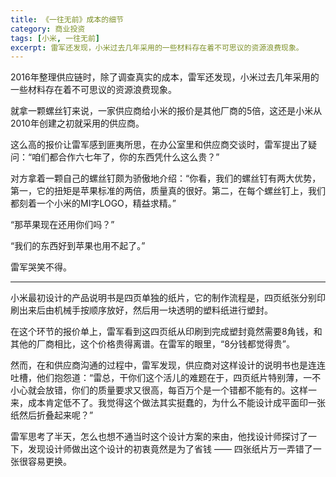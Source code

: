 ```yaml
---
title: 《一往无前》成本的细节
category: 商业投资
tags: [小米, 一往无前]
excerpt: 雷军还发现，小米过去几年采用的一些材料存在着不可思议的资源浪费现象。
---
```

2016年整理供应链时，除了调查真实的成本，雷军还发现，小米过去几年采用的一些材料存在着不可思议的资源浪费现象。

就拿一颗螺丝钉来说，一家供应商给小米的报价是其他厂商的5倍，这还是小米从2010年创建之初就采用的供应商。

这么高的报价让雷军感到匪夷所思，在办公室里和供应商交谈时，雷军提出了疑问：“咱们都合作六七年了，你的东西凭什么这么贵？”

对方拿着一颗自己的螺丝钉颇为骄傲地介绍：“你看，我们的螺丝钉有两大优势，第一，它的扭矩是苹果标准的两倍，质量真的很好。第二，在每个螺丝钉上，我们都刻着一个小米的MI字LOGO，精益求精。”

“那苹果现在还用你们吗？”

“我们的东西好到苹果也用不起了。” 

雷军哭笑不得。

---

小米最初设计的产品说明书是四页单独的纸片，它的制作流程是，四页纸张分别印刷出来后由机械手按顺序放好，然后用一块透明的塑料纸进行塑封。

在这个环节的报价单上，雷军看到这四页纸从印刷到完成塑封竟然需要8角钱，和其他的厂商相比，这个价格贵得离谱。在雷军的眼里，“8分钱都觉得贵”。

然而，在和供应商沟通的过程中，雷军发现，供应商对这样设计的说明书也是连连吐槽，他们抱怨道：“雷总，干你们这个活儿的难题在于，四页纸片特别薄，一不小心就会放错，你们的质量要求又很高，每百万个是一个错都不能有的。这样一来，成本肯定低不了。我觉得这个做法其实挺蠢的，为什么不能设计成平面印一张纸然后折叠起来呢？”

雷军思考了半天，怎么也想不通当时这个设计方案的来由，他找设计师探讨了一下，发现设计师做出这个设计的初衷竟然是为了省钱 —— 四张纸片万一弄错了一张很容易更换。